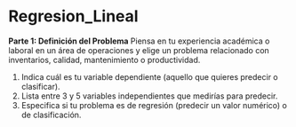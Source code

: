 # Regresion_Lineal
**Parte 1: Definición del Problema**
Piensa en tu experiencia académica o laboral en un área de operaciones y elige un problema relacionado con inventarios, calidad, mantenimiento o productividad.

1. Indica cuál es tu variable dependiente (aquello que quieres predecir o clasificar).
2. Lista entre 3 y 5 variables independientes que medirías para predecir.
3. Especifica si tu problema es de regresión (predecir un valor numérico) o de clasificación.
